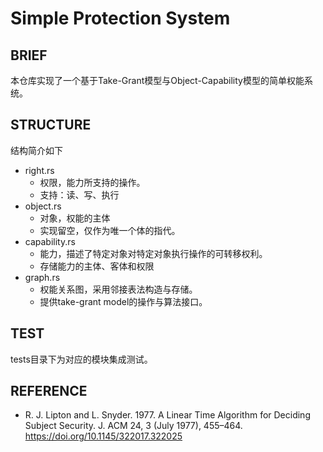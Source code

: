 # Simple Protection System

## BRIEF

本仓库实现了一个基于Take-Grant模型与Object-Capability模型的简单权能系统。

## STRUCTURE

结构简介如下

- right.rs
  - 权限，能力所支持的操作。
  - 支持：读、写、执行
- object.rs
  - 对象，权能的主体
  - 实现留空，仅作为唯一个体的指代。
- capability.rs
  - 能力，描述了特定对象对特定对象执行操作的可转移权利。
  - 存储能力的主体、客体和权限
- graph.rs
  - 权能关系图，采用邻接表法构造与存储。
  - 提供take-grant model的操作与算法接口。

## TEST

tests目录下为对应的模块集成测试。

## REFERENCE

- R. J. Lipton and L. Snyder. 1977. A Linear Time Algorithm for Deciding Subject Security. J. ACM 24, 3 (July 1977), 455–464. https://doi.org/10.1145/322017.322025